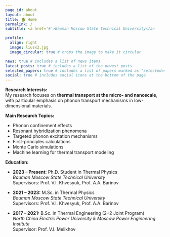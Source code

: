 ```yaml
---
page_id: about
layout: about
title: 🏠 Home
permalink: /
subtitle: <a href='#'>Bauman Moscow State Technical University</a> 

profile:
  align: right
  image: liusx2.jpg
  image_circular: true # crops the image to make it circular

news: true # includes a list of news items
latest_posts: true # includes a list of the newest posts
selected_papers: true # includes a list of papers marked as "selected={true}"
social: true # includes social icons at the bottom of the page
---
```


**Research Interests:**  
My research focuses on **thermal transport at the micro- and nanoscale**, with particular emphasis on phonon transport mechanisms in low-dimensional materials.

**Main Research Topics:**  
- Phonon confinement effects  
- Resonant hybridization phenomena  
- Targeted phonon excitation mechanisms  
- First-principles calculations  
- Monte Carlo simulations  
- Machine learning for thermal transport modeling  

**Education:**  
- **2023 – Present:** Ph.D. Student in Thermal Physics  
  *Bauman Moscow State Technical University*  
  Supervisors: Prof. V.I. Khvesyuk, Prof. A.A. Barinov  

- **2021 – 2023:** M.Sc. in Thermal Physics  
  *Bauman Moscow State Technical University*  
  Supervisors: Prof. V.I. Khvesyuk, Prof. A.A. Barinov  

- **2017 – 2021:** B.Sc. in Thermal Engineering (2+2 Joint Program)  
  *North China Electric Power University & Moscow Power Engineering Institute*  
  Supervisor: Prof. V.I. Melikhov  

